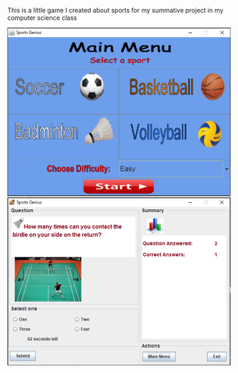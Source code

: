 This is a little game I created about sports for my summative project in my computer science class

<img src="Images/MainMenu.PNG" >
<img src="Images/Quiz.PNG" >
